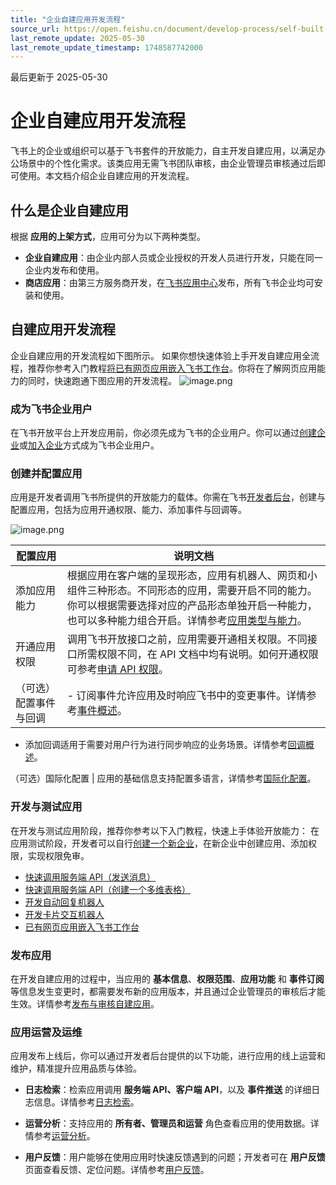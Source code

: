 ```yaml
---
title: "企业自建应用开发流程"
source_url: https://open.feishu.cn/document/develop-process/self-built-application-development-process
last_remote_update: 2025-05-30
last_remote_update_timestamp: 1748587742000
---
```

最后更新于 2025-05-30

# 企业自建应用开发流程

飞书上的企业或组织可以基于飞书套件的开放能力，自主开发自建应用，以满足办公场景中的个性化需求。该类应用无需飞书团队审核，由企业管理员审核通过后即可使用。本文档介绍企业自建应用的开发流程。

## 什么是企业自建应用

根据 **应用的上架方式**，应用可分为以下两种类型。
* **企业自建应用**：由企业内部人员或企业授权的开发人员进行开发，只能在同一企业内发布和使用。
* **商店应用**：由第三方服务商开发，在[飞书应用中心](https://app.feishu.cn/)发布，所有飞书企业均可安装和使用。

## 自建应用开发流程

企业自建应用的开发流程如下图所示。
如果你想快速体验上手开发自建应用全流程，推荐你参考入门教程[将已有网页应用嵌入飞书工作台](https://open.feishu.cn/document/uAjLw4CM/uMzNwEjLzcDMx4yM3ATM/embed-web-app-into-feishu-workbench/introduction)。你将在了解网页应用能力的同时，快速跑通下图应用的开发流程。
![image.png](https://sf3-cn.feishucdn.com/obj/open-platform-opendoc/dbef83f364debcc015f026954e4eba82_zZTs5IJmbG.png?height=692&lazyload=true&width=2462)

### 成为飞书企业用户

在飞书开放平台上开发应用前，你必须先成为飞书的企业用户。你可以通过[创建企业](https://www.feishu.cn/hc/zh-CN/articles/360043741453-%E5%88%9B%E5%BB%BA%E4%BC%81%E4%B8%9A)或[加入企业](https://www.feishu.cn/hc/zh-CN/articles/360043741453-%E5%88%9B%E5%BB%BA%E4%BC%81%E4%B8%9A)方式成为飞书企业用户。

### 创建并配置应用

应用是开发者调用飞书所提供的开放能力的载体。你需在飞书[开发者后台](https://open.feishu.cn/app)，创建与配置应用，包括为应用开通权限、能力、添加事件与回调等。

![image.png](https://sf3-cn.feishucdn.com/obj/open-platform-opendoc/8e5db6fefb0bc08af5b4f5ef391f6d7d_gGgrQpYryy.png?height=1108&lazyload=true&maxWidth=600&width=2196)

配置应用 | 说明文档
--- | ---
添加应用能力 | 根据应用在客户端的呈现形态，应用有机器人、网页和小组件三种形态。不同形态的应用，需要开启不同的能力。你可以根据需要选择对应的产品形态单独开启一种能力，也可以多种能力组合开启。详情参考[应用类型与能力](https://open.feishu.cn/document/home/app-types-introduction/overview)。
开通应用权限 | 调用飞书开放接口之前，应用需要开通相关权限。不同接口所需权限不同，在 API 文档中均有说明。如何开通权限可参考[申请 API 权限](https://open.feishu.cn/document/ukTMukTMukTM/uQjN3QjL0YzN04CN2cDN)。
（可选）配置事件与回调 | - 订阅事件允许应用及时响应飞书中的变更事件。详情参考[事件概述](https://open.feishu.cn/document/ukTMukTMukTM/uUTNz4SN1MjL1UzM)。  
- 添加回调适用于需要对用户行为进行同步响应的业务场景。详情参考[回调概述](https://open.feishu.cn/document/uAjLw4CM/ukTMukTMukTM/event-subscription-guide/callback-subscription/callback-overview)。  
        </ul>
（可选）国际化配置 | 应用的基础信息支持配置多语言，详情参考[国际化配置](https://open.feishu.cn/document/uAjLw4CM/uYjL24iN/platform-overveiw/develop-process/multi-lingual-app-details)。

### 开发与测试应用 

在开发与测试应用阶段，推荐你参考以下入门教程，快速上手体验开放能力：
在应用测试阶段，开发者可以自行[创建一个新企业](https://www.feishu.cn/hc/zh-CN/articles/360043741453-%E5%88%9B%E5%BB%BA%E4%BC%81%E4%B8%9A)，在新企业中创建应用、添加权限，实现权限免审。
- [快速调用服务端 API（发送消息）](https://open.feishu.cn/document/uAjLw4CM/uMzNwEjLzcDMx4yM3ATM/how-to-call-a-server-side-api/introduction)
- [快速调用服务端 API（创建一个多维表格）](https://open.feishu.cn/document/uAjLw4CM/uMzNwEjLzcDMx4yM3ATM/call-a-server-api-base-example/introduction)
- [开发自动回复机器人](https://open.feishu.cn/document/uAjLw4CM/uMzNwEjLzcDMx4yM3ATM/develop-an-echo-bot/introduction)
- [开发卡片交互机器人](https://open.feishu.cn/document/uAjLw4CM/uMzNwEjLzcDMx4yM3ATM/develop-a-card-interactive-bot/introduction)
- [已有网页应用嵌入飞书工作台](https://open.feishu.cn/document/uAjLw4CM/uMzNwEjLzcDMx4yM3ATM/embed-web-app-into-feishu-workbench/introduction)

### 发布应用

在开发自建应用的过程中，当应用的 **基本信息**、**权限范围**、**应用功能** 和 **事件订阅** 等信息发生变更时，都需要发布新的应用版本，并且通过企业管理员的审核后才能生效。详情参考[发布与审核自建应用](https://open.feishu.cn/document/home/intro-to-custom-app-review)。

### 应用运营及运维

应用发布上线后，你可以通过开发者后台提供的以下功能，进行应用的线上运营和维护，精准提升应用品质与体验。

* **日志检索**：检索应用调用 **服务端 API、客户端 API**，以及 **事件推送** 的详细日志信息。详情参考[日志检索](https://open.feishu.cn/document/tools-and-resources/open-api-log-query)。

* **运营分析**：支持应用的 **所有者、管理员和运营** 角色查看应用的使用数据。详情参考[运营分析](https://open.feishu.cn/document/tools-and-resources/operations-analysis/operations-analysis)。

* **用户反馈**：用户能够在使用应用时快速反馈遇到的问题；开发者可在 **用户反馈** 页面查看反馈、定位问题。详情参考[用户反馈](https://open.feishu.cn/document/tools-and-resources/userfeedback)。
